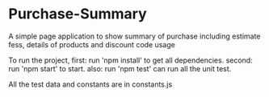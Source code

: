 # Purchase-Summary
A simple page application to show summary of purchase including estimate fess, details of products and discount code usage

To run the project,
first: run 'npm install' to get all dependencies.
second: run 'npm start' to start.
also: run 'npm test' can run all the unit test.

All the test data and constants are in constants.js
